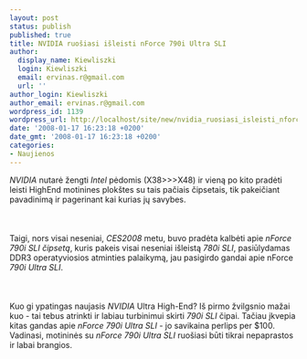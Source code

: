 ```yaml
---
layout: post
status: publish
published: true
title: NVIDIA ruošiasi išleisti nForce 790i Ultra SLI
author:
  display_name: Kiewliszki
  login: Kiewliszki
  email: ervinas.r@gmail.com
  url: ''
author_login: Kiewliszki
author_email: ervinas.r@gmail.com
wordpress_id: 1139
wordpress_url: http://localhost/site/new/nvidia_ruosiasi_isleisti_nforce_790i_ultra_sli/
date: '2008-01-17 16:23:18 +0200'
date_gmt: '2008-01-17 16:23:18 +0200'
categories:
- Naujienos
---
```

<p><i>NVIDIA</i> nutarė žengti <i>Intel</i> pėdomis (X38&gt;&gt;&gt;X48) ir vieną po kito pradėti leisti HighEnd motinines plokštes su tais pačiais čipsetais, tik pakeičiant pavadinimą ir pagerinant kai kurias jų savybes.<br />
<br><br />
<br>Taigi, nors visai neseniai, <i>CES2008</i> metu, buvo pradėta kalbėti apie <i>nForce 790i SLI čipsetą</i>, kuris pakeis visai neseniai išleistą <i>780i SLI</i>, pasiūlydamas DDR3 operatyviosios atminties palaikymą, jau pasigirdo gandai apie nForce <i>790i Ultra SLI</i>.<br />
<br><br />
<br>Kuo gi ypatingas naujasis <i>NVIDIA</i> Ultra High-End? Iš pirmo žvilgsnio mažai kuo - tai tebus atrinkti ir labiau turbinimui skirti <i>790i SLI</i> čipai. Tačiau įkvepia kitas gandas apie <i>nForce 790i Ultra SLI</i> - jo savikaina perlips per $100. Vadinasi, motininės su <i>nForce 790i Ultra SLI</i> ruošiasi būti tikrai nepaprastos ir labai brangios. </p>
